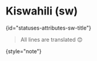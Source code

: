 # Kiswahili (sw)
{id="statuses-attributes-sw-title"}



> All lines are translated 😊
>
{style="note"}

